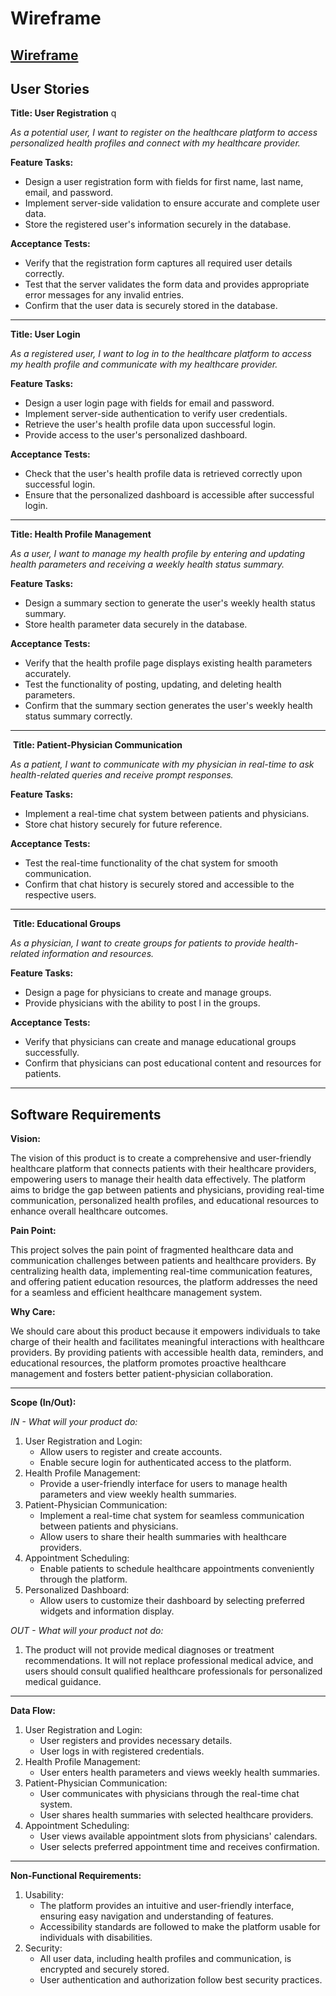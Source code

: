 # Wireframe

[Wireframe](https://miro.com/app/board/uXjVMx2wquE=/)
​
---

## User Stories

**Title: User Registration** q

*As a potential user, I want to register on the healthcare platform to access personalized health profiles and connect with my healthcare provider.*

**Feature Tasks:**

* Design a user registration form with fields for first name, last name, email, and password.
* Implement server-side validation to ensure accurate and complete user data.
* Store the registered user's information securely in the database.

**Acceptance Tests:**

* Verify that the registration form captures all required user details correctly.
* Test that the server validates the form data and provides appropriate error messages for any invalid entries.
* Confirm that the user data is securely stored in the database.

---

**Title: User Login**

*As a registered user, I want to log in to the healthcare platform to access my health profile and communicate with my healthcare provider.*

**Feature Tasks:**

* Design a user login page with fields for email and password.
* Implement server-side authentication to verify user credentials.
* Retrieve the user's health profile data upon successful login.
* Provide access to the user's personalized dashboard.

**Acceptance Tests:**

* Check that the user's health profile data is retrieved correctly upon successful login.
* Ensure that the personalized dashboard is accessible after successful login.

---

**Title: Health Profile Management**

*As a user, I want to manage my health profile by entering and updating health parameters and receiving a weekly health status summary.*

**Feature Tasks:**

* Design a summary section to generate the user's weekly health status summary.
* Store health parameter data securely in the database.

**Acceptance Tests:**

* Verify that the health profile page displays existing health parameters accurately.
* Test the functionality of posting, updating, and deleting health parameters.
* Confirm that the summary section generates the user's weekly health status summary correctly.

---
​
**Title: Patient-Physician Communication**

*As a patient, I want to communicate with my physician in real-time to ask health-related queries and receive prompt responses.*

**Feature Tasks:**

* Implement a real-time chat system between patients and physicians.
* Store chat history securely for future reference.

**Acceptance Tests:**

* Test the real-time functionality of the chat system for smooth communication.
* Confirm that chat history is securely stored and accessible to the respective users.

---
​
**Title: Educational Groups**

*As a physician, I want to create groups for patients to provide health-related information and resources.*

**Feature Tasks:**

* Design a page for physicians to create and manage groups.
* Provide physicians with the ability to post l in the groups.

**Acceptance Tests:**

* Verify that physicians can create and manage educational groups successfully.
* Confirm that physicians can post educational content and resources for patients.

---

## Software Requirements

**Vision:**

The vision of this product is to create a comprehensive and user-friendly healthcare platform that connects patients with their healthcare providers, empowering users to manage their health data effectively. The platform aims to bridge the gap between patients and physicians, providing real-time communication, personalized health profiles, and educational resources to enhance overall healthcare outcomes.

**Pain Point:**

This project solves the pain point of fragmented healthcare data and communication challenges between patients and healthcare providers. By centralizing health data, implementing real-time communication features, and offering patient education resources, the platform addresses the need for a seamless and efficient healthcare management system.

**Why Care:**

We should care about this product because it empowers individuals to take charge of their health and facilitates meaningful interactions with healthcare providers. By providing patients with accessible health data, reminders, and educational resources, the platform promotes proactive healthcare management and fosters better patient-physician collaboration.

---

**Scope (In/Out):**

*IN - What will your product do:*

1. User Registration and Login:
    * Allow users to register and create accounts.
    * Enable secure login for authenticated access to the platform.
2. Health Profile Management:
    * Provide a user-friendly interface for users to manage health parameters and view weekly health summaries.
3. Patient-Physician Communication:
    * Implement a real-time chat system for seamless communication between patients and physicians.
    * Allow users to share their health summaries with healthcare providers.
4. Appointment Scheduling:
    * Enable patients to schedule healthcare appointments conveniently through the platform.
5. Personalized Dashboard:
    * Allow users to customize their dashboard by selecting preferred widgets and information display.

*OUT - What will your product not do:*

1. The product will not provide medical diagnoses or treatment recommendations. It will not replace professional medical advice, and users should consult qualified healthcare professionals for personalized medical guidance.

---

**Data Flow:**
​
1. User Registration and Login:
    * User registers and provides necessary details.
    * User logs in with registered credentials.
2. Health Profile Management:
    * User enters health parameters and views weekly health summaries.
3. Patient-Physician Communication:
    * User communicates with physicians through the real-time chat system.
    * User shares health summaries with selected healthcare providers.
4. Appointment Scheduling:
    * User views available appointment slots from physicians' calendars.
    * User selects preferred appointment time and receives confirmation.

---

**Non-Functional Requirements:**

1. Usability:
    * The platform provides an intuitive and user-friendly interface, ensuring easy navigation and understanding of features.
    * Accessibility standards are followed to make the platform usable for individuals with disabilities.
2. Security:
    * All user data, including health profiles and communication, is encrypted and securely stored.
    * User authentication and authorization follow best security practices.
